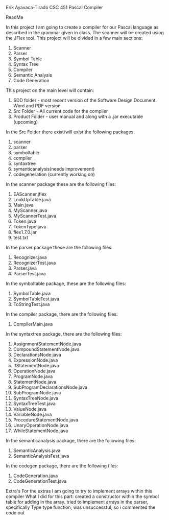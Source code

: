 Erik Ayavaca-Tirado
CSC 451
Pascal Compiler 

ReadMe

In this project I am going to create a compiler for our Pascal language as described in the
grammar given in class.  The scanner will be created using the JFlex tool. This project will be divided in a few main sections:
1. Scanner 
2. Parser 
3. Symbol Table 
4. Syntax Tree
5. Compiler
6. Semantic Analysis
7. Code Generation

This project on the main level will contain:
1. SDD folder - most recent version of the Software Design Document. Word and PDF version
2. Src Folder - All current code for the compiler
3. Product Folder - user manual and  along with a .jar executable (upcoming)

In the Src Folder there exist/will exist the following packages:
1. scanner 
2. parser
3. symboltable
4. compiler
5. syntaxtree
6. symanticanalysis(needs improvement)
7. codegeneration (currently working on)

In the scanner package these are the following files:
1. EAScanner.jflex   
2. LookUpTable.java  
3. Main.java   
4. MyScanner.java   
5. MyScannerTest.java  
6. Token.java  
7. TokenType.java   
8. flex1.7.0.jar  
9. test.txt

In the parser package these are the following files:
1. Recognizer.java   
2. RecognizerTest.java
3. Parser.java
4. ParserTest.java

In the symboltable package, these are the following files:
1. SymbolTable.java    
2. SymbolTableTest.java
3. ToStringTest.java

In the compiler package, there are the following files:
1. CompilerMain.java

In the syntaxtree package, there are the following files:
1. AssignmentStatementNode.java
2. CompoundStatementNode.java
3. DeclarationsNode.java
4. ExpressionNode.java
5. IfStatementNode.java
6. OperationNode.java
7. ProgramNode.java
8. StatementNode.java
9. SubProgramDeclarationsNode.java
10. SubProgramNode.java
11. SyntaxTreeNode.java
12. SyntaxTreeTest.java
13. ValueNode.java
14. VariableNode.java
15. ProcedureStatementNode.java
16. UnaryOperationNode.java
17. WhileStatementNode.java

In the semanticanalysis package, there are the following files:
1. SemanticAnalysis.java
2. SemanticAnalysisTest.java

In the codegen package, there are the following files:
1. CodeGeneration.java
2. CodeGenerationTest.java

Extra's 
For the extras I am going to try to implement arrays within this compiler
What I did for this part:
created a constructor within the symbol table for adding in the array.
tried to implement arrays in the parser, specifically Type type function, was unsuccessful, so i commented the code out 





